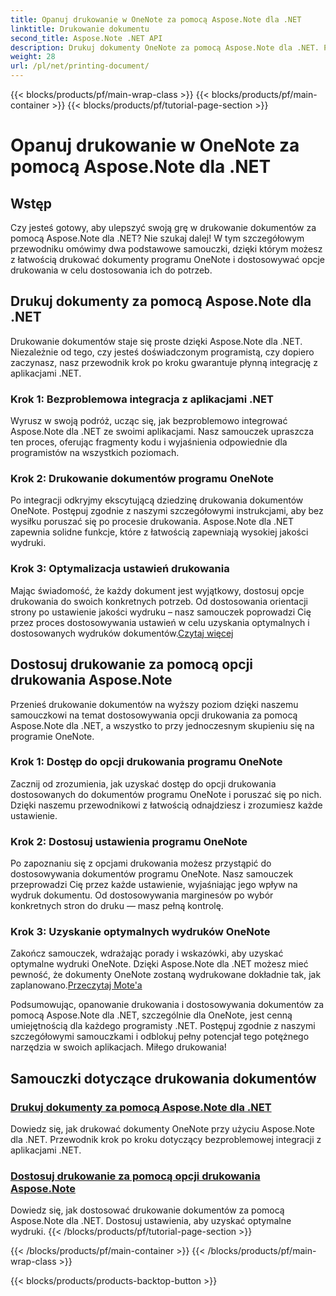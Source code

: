 ```yaml
---
title: Opanuj drukowanie w OneNote za pomocą Aspose.Note dla .NET
linktitle: Drukowanie dokumentu
second_title: Aspose.Note .NET API
description: Drukuj dokumenty OneNote za pomocą Aspose.Note dla .NET. Poznaj płynną integrację z aplikacjami .NET, dostosuj opcje drukowania i uwolnij moc drukowania dokumentów.
weight: 28
url: /pl/net/printing-document/
---
```


{{< blocks/products/pf/main-wrap-class >}}
{{< blocks/products/pf/main-container >}}
{{< blocks/products/pf/tutorial-page-section >}}

# Opanuj drukowanie w OneNote za pomocą Aspose.Note dla .NET

## Wstęp

Czy jesteś gotowy, aby ulepszyć swoją grę w drukowanie dokumentów za pomocą Aspose.Note dla .NET? Nie szukaj dalej! W tym szczegółowym przewodniku omówimy dwa podstawowe samouczki, dzięki którym możesz z łatwością drukować dokumenty programu OneNote i dostosowywać opcje drukowania w celu dostosowania ich do potrzeb.

## Drukuj dokumenty za pomocą Aspose.Note dla .NET

Drukowanie dokumentów staje się proste dzięki Aspose.Note dla .NET. Niezależnie od tego, czy jesteś doświadczonym programistą, czy dopiero zaczynasz, nasz przewodnik krok po kroku gwarantuje płynną integrację z aplikacjami .NET.

### Krok 1: Bezproblemowa integracja z aplikacjami .NET

Wyrusz w swoją podróż, ucząc się, jak bezproblemowo integrować Aspose.Note dla .NET ze swoimi aplikacjami. Nasz samouczek upraszcza ten proces, oferując fragmenty kodu i wyjaśnienia odpowiednie dla programistów na wszystkich poziomach.

### Krok 2: Drukowanie dokumentów programu OneNote

Po integracji odkryjmy ekscytującą dziedzinę drukowania dokumentów OneNote. Postępuj zgodnie z naszymi szczegółowymi instrukcjami, aby bez wysiłku poruszać się po procesie drukowania. Aspose.Note dla .NET zapewnia solidne funkcje, które z łatwością zapewniają wysokiej jakości wydruki.

### Krok 3: Optymalizacja ustawień drukowania

Mając świadomość, że każdy dokument jest wyjątkowy, dostosuj opcje drukowania do swoich konkretnych potrzeb. Od dostosowania orientacji strony po ustawienie jakości wydruku – nasz samouczek poprowadzi Cię przez proces dostosowywania ustawień w celu uzyskania optymalnych i dostosowanych wydruków dokumentów.[Czytaj więcej](./print-documents/)

## Dostosuj drukowanie za pomocą opcji drukowania Aspose.Note

Przenieś drukowanie dokumentów na wyższy poziom dzięki naszemu samouczkowi na temat dostosowywania opcji drukowania za pomocą Aspose.Note dla .NET, a wszystko to przy jednoczesnym skupieniu się na programie OneNote.

### Krok 1: Dostęp do opcji drukowania programu OneNote

Zacznij od zrozumienia, jak uzyskać dostęp do opcji drukowania dostosowanych do dokumentów programu OneNote i poruszać się po nich. Dzięki naszemu przewodnikowi z łatwością odnajdziesz i zrozumiesz każde ustawienie.

### Krok 2: Dostosuj ustawienia programu OneNote

Po zapoznaniu się z opcjami drukowania możesz przystąpić do dostosowywania dokumentów programu OneNote. Nasz samouczek przeprowadzi Cię przez każde ustawienie, wyjaśniając jego wpływ na wydruk dokumentu. Od dostosowywania marginesów po wybór konkretnych stron do druku — masz pełną kontrolę.

### Krok 3: Uzyskanie optymalnych wydruków OneNote

 Zakończ samouczek, wdrażając porady i wskazówki, aby uzyskać optymalne wydruki OneNote. Dzięki Aspose.Note dla .NET możesz mieć pewność, że dokumenty OneNote zostaną wydrukowane dokładnie tak, jak zaplanowano.[Przeczytaj Mote'a](./customize-printing-options/)

Podsumowując, opanowanie drukowania i dostosowywania dokumentów za pomocą Aspose.Note dla .NET, szczególnie dla OneNote, jest cenną umiejętnością dla każdego programisty .NET. Postępuj zgodnie z naszymi szczegółowymi samouczkami i odblokuj pełny potencjał tego potężnego narzędzia w swoich aplikacjach. Miłego drukowania!
## Samouczki dotyczące drukowania dokumentów
### [Drukuj dokumenty za pomocą Aspose.Note dla .NET](./print-documents/)
Dowiedz się, jak drukować dokumenty OneNote przy użyciu Aspose.Note dla .NET. Przewodnik krok po kroku dotyczący bezproblemowej integracji z aplikacjami .NET.
### [Dostosuj drukowanie za pomocą opcji drukowania Aspose.Note](./customize-printing-options/)
Dowiedz się, jak dostosować drukowanie dokumentów za pomocą Aspose.Note dla .NET. Dostosuj ustawienia, aby uzyskać optymalne wydruki.
{{< /blocks/products/pf/tutorial-page-section >}}

{{< /blocks/products/pf/main-container >}}
{{< /blocks/products/pf/main-wrap-class >}}

{{< blocks/products/products-backtop-button >}}
